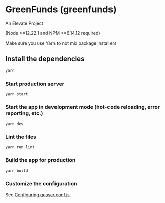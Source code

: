 # GreenFunds (greenfunds)

An Elevate Project

(Node >=12.22.1 and NPM >=6.14.12 required)

Make sure you use Yarn to not mix package
installers

## Install the dependencies
```bash
yarn
```

### Start production server
```bash
yarn start
```

### Start the app in development mode (hot-code reloading, error reporting, etc.)
```bash
yarn dev
```

### Lint the files
```bash
yarn run lint
```

### Build the app for production
```bash
yarn build
```

### Customize the configuration
See [Configuring quasar.conf.js](https://quasar.dev/quasar-cli/quasar-conf-js).
